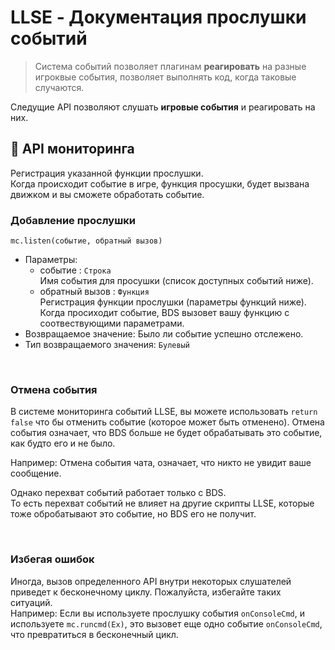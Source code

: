 # LLSE - Документация прослушки событий

> Система событий позволяет плагинам **реагировать** на разные игроквые события, позволяет выполнять код, когда таковые случаются.

Следущие API позволяют слушать **игровые события** и реагировать на них.

## 🔔 API мониторинга

Регистрация указанной функции прослушки.  
Когда происходит событие в игре, функция просушки, будет вызвана движком и вы сможете обработать событие. 

### Добавление прослушки

`mc.listen(событие, обратный вызов)`

- Параметры: 
  - событие : `Строка`  
    Имя события для просушки (список доступных событий ниже).
  - обратный вызов : `Функция`  
    Регистрация функции прослушки (параметры функций ниже).  
    Когда просиходит событие, BDS вызовет вашу функцию с соотвествующими параметрами.
- Возвращаемое значение: Было ли событие успешно отслежено.
- Тип возвращаемого значения: `Булевый` 

<br>

### Отмена события

В системе мониторинга событий LLSE, вы можете использовать `return false` что бы отменить событие (которое может быть отменено). Отмена события означает, что BDS больше не будет обрабатывать это событие, как будто его и не было.

Например: Отмена события чата, означает, что никто не увидит ваше сообщение.

Однако перехват событий работает только с BDS.  
То есть перехват событий не влияет на другие скрипты LLSE, которые тоже обробатывают это событие, но BDS его не получит.

<br>

### Избегая ошибок

Иногда, вызов определенного API внутри некоторых слушателей приведет к бесконечному циклу. Пожалуйста, избегайте таких ситуаций.  
Например: Если вы используете прослушку события `onConsoleCmd`, и используете `mc.runcmd(Ex)`, это вызовет еще одно событие `onConsoleCmd`, что превратиться в бесконечный цикл.
